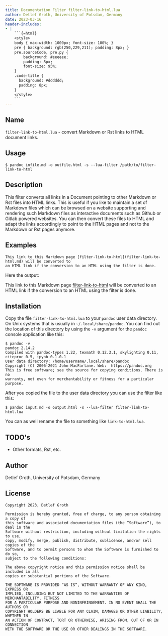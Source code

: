 ```yaml
---
title: Documentation Filter filter-link-to-html.lua 
author: Detlef Groth, University of Potsdam, Germany
date: 2023-03-16
header-includes: 
- | 
    ```{=html}
    <style>
    body { max-width: 1000px; font-size: 100%; }
    pre { background: rgb(250,229,211); padding: 8px; }
    pre.sourceCode, pre.py { 
        background: #eeeeee; 
        padding: 8px;
        font-size: 95%;
    }
    .code-title {
      background: #dddddd;
      padding: 8px;
    } 
    </style>
    ```
---
```


## Name

`filter-link-to-html.lua` - convert Markdown or Rst links to HTML document links.

## Usage

```
$ pandoc infile.md -o outfile.html -s --lua-filter /path/to/filter-link-to-html
```

## Description

This filter converts all links in a Document pointing to other Markdown or Rst
files into HTML links. This is useful if you like to maintain a set of Markdown
files which can be browsed on a website supporting and rendering such Markdown
files as interactive documents such as Github or Gitlab powered websites.
You can then convert these files to HTML and adapt the links accordingly to point
to the HTML pages and not to the Markdown or Rst pages anymore.


## Examples

```
This link to this Markdown page [filter-link-to-html](filter-link-to-html.md) will be converted to 
an HTML link if the conversion to an HTML using the filter is done.
```

Here the output:

This link to this Markdown page [filter-link-to-html](filter-link-to-html.md) will be converted to 
an HTML link if the conversion to an HTML using the filter is done.

## Installation

Copy the file `filter-link-to-html.lua` to your `pandoc` user data directory. On Unix
systems that is usually in `~/.local/share/pandoc`. You can find out the location
of this directory by using the `-v` argument for the `pandoc` console application
like this:
 

```{style="background: white;"}
$ pandoc -v
pandoc 2.14.2
Compiled with pandoc-types 1.22, texmath 0.12.3.1, skylighting 0.11,
citeproc 0.5, ipynb 0.1.0.1
User data directory: /home/username/.local/share/pandoc
Copyright (C) 2006-2021 John MacFarlane. Web:  https://pandoc.org
This is free software; see the source for copying conditions. There is no
warranty, not even for merchantability or fitness for a particular purpose.
```

After you copied the file to the user data directory you can use the filter like
this:

```{style="background: white;"}
$ pandoc input.md -o output.html -s --lua-filter filter-link-to-html.lua
```

You can as well rename the file to something like `link-to-html.lua`.

## TODO's

- Other formats, Rst, etc.

## Author

Detlef Groth, University of Potsdam, Germany

## License

```{style="background: white;"}
Copyright 2023, Detlef Groth

Permission is hereby granted, free of charge, to any person obtaining a copy of
this software and associated documentation files (the “Software”), to deal in the
Software without restriction, including without limitation the rights to use,
copy, modify, merge, publish, distribute, sublicense, and/or sell copies of the
Software, and to permit persons to whom the Software is furnished to do so,
subject to the following conditions:

The above copyright notice and this permission notice shall be included in all
copies or substantial portions of the Software.

THE SOFTWARE IS PROVIDED “AS IS”, WITHOUT WARRANTY OF ANY KIND, EXPRESS OR
IMPLIED, INCLUDING BUT NOT LIMITED TO THE WARRANTIES OF MERCHANTABILITY, FITNESS
FOR A PARTICULAR PURPOSE AND NONINFRINGEMENT. IN NO EVENT SHALL THE AUTHORS OR
COPYRIGHT HOLDERS BE LIABLE FOR ANY CLAIM, DAMAGES OR OTHER LIABILITY, WHETHER IN
AN ACTION OF CONTRACT, TORT OR OTHERWISE, ARISING FROM, OUT OF OR IN CONNECTION
WITH THE SOFTWARE OR THE USE OR OTHER DEALINGS IN THE SOFTWARE.
```

